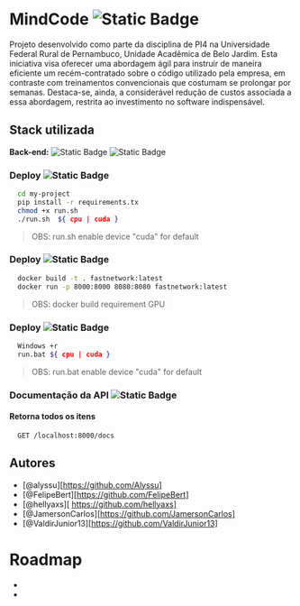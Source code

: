 
# MindCode ![Static Badge](https://img.shields.io/badge/MindCode-red?style=for-the-badge)

Projeto desenvolvido como parte da disciplina de PI4 na Universidade Federal Rural de Pernambuco, Unidade Acadêmica de Belo Jardim. Esta iniciativa visa oferecer uma abordagem ágil para instruir de maneira eficiente um recém-contratado sobre o código utilizado pela empresa, em contraste com treinamentos convencionais que costumam se prolongar por semanas. Destaca-se, ainda, a considerável redução de custos associada a essa abordagem, restrita ao investimento no software indispensável.


## Stack utilizada

**Back-end:** ![Static Badge](https://img.shields.io/badge/Python%3D%3C3.8-brightblue?logo=python&color=fefffe)  ![Static Badge](https://img.shields.io/badge/huggingface-yellow?logo=githubcopilot&link=https%3A%2F%2Fhuggingface.co%2F)




### Deploy ![Static Badge](https://img.shields.io/badge/Linux-black?logo=Linux)


```bash
  cd my-project  
  pip install -r requirements.tx 
  chmod +x run.sh  
  ./run.sh  ${ cpu | cuda }
```

> OBS: run.sh enable device "cuda" for default 

### Deploy ![Static Badge](https://img.shields.io/badge/Docker-gray?logo=Docker&link=https%3A%2F%2Fdocs.docker.com%2Fengine%2Finstall%2F)

 

```bash
  docker build -t . fastnetwork:latest
  docker run -p 8000:8000 8080:8080 fastnetwork:latest
```
> OBS: docker build requirement GPU

### Deploy ![Static Badge](https://img.shields.io/badge/Windows-cyan?logo=windows)


```bash
  Windows +r
  run.bat ${ cpu | cuda }
```
> OBS: run.bat enable device "cuda" for default 



### Documentação da API ![Static Badge](https://img.shields.io/badge/Swagger-apidocs-brightgreen?logo=swagger)

#### Retorna todos os itens

```http
  GET /localhost:8000/docs
```





## Autores

- [@alyssu][https://github.com/Alyssu]
- [@FelipeBert][https://github.com/FelipeBert]
- [@hellyaxs][ https://github.com/hellyaxs]
- [@JamersonCarlos][https://github.com/JamersonCarlos]
- [@ValdirJunior13][https://github.com/ValdirJunior13]


# Roadmap

- 

- 



